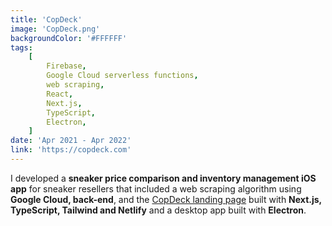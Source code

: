 ```yaml
---
title: 'CopDeck'
image: 'CopDeck.png'
backgroundColor: '#FFFFFF'
tags:
    [
        Firebase,
        Google Cloud serverless functions,
        web scraping,
        React,
        Next.js,
        TypeScript,
        Electron,
    ]
date: 'Apr 2021 - Apr 2022'
link: 'https://copdeck.com'
---
```


I developed a **sneaker price comparison and inventory management iOS app** for sneaker resellers that included a web scraping algorithm using **Google Cloud, back-end**, and the [CopDeck landing page](https://copdeck.com) built with **Next.js, TypeScript, Tailwind and Netlify** and a desktop app built with **Electron**.
